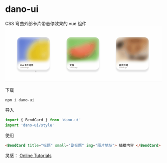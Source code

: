 # dano-ui

CSS 弯曲外部卡片带悬停效果的 vue 组件
![[展示动图]](/show.gif)

下载

```shell
npm i dano-ui
```

导入

```javascript
import { BendCard } from 'dano-ui'
import 'dano-ui/style'
```

使用

```html
<BendCard title="标题" small="副标题" img="图片地址"> 插槽内容 </BendCard>
```

灵感： [Online Tutorials](https://www.bilibili.com/video/BV1vkbtzbEmb/?spm_id_from=333.1387.favlist.content.click&vd_source=47c9acd507be61251cd2bb730416395c)
